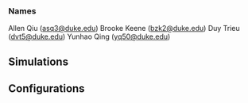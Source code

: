 ### Names

Allen Qiu (asq3@duke.edu)
Brooke Keene (bzk2@duke.edu)
Duy Trieu (dvt5@duke.edu)
Yunhao Qing (yq50@duke.edu)

## Simulations


## Configurations


